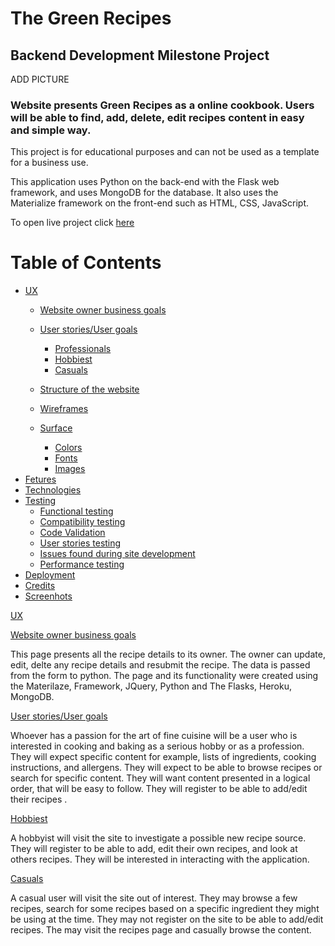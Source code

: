 # The Green Recipes

## Backend Development Milestone Project 

ADD PICTURE

### Website presents Green Recipes as a online cookbook. Users will be able to find, add, delete, edit recipes content in easy and simple way.

This project is for educational purposes and can not be used as a template for a business use. 

This application uses Python on the back-end with the Flask web framework, and uses MongoDB for the database. It also uses the Materialize framework on the front-end such as HTML, CSS, JavaScript.


To open live project click [here](https://kaanalptkn.github.io/myrecepie.ka3/)<br>


# Table of Contents

- [UX](#ux)
   - [Website owner business goals](#Website-owner-business-goals)
   - [User stories/User goals](#User-goals)
       - [Professionals](#Pofessional-user-stories-goals)
       - [Hobbiest](#Returning-user-sotries-goals)
       - [Casuals](#Casual-user-stories-goals)
  
   - [Structure of the website](#Structure-of-the-website)
   - [Wireframes](#Wireframes)
   - [Surface](#Surface)
       - [Colors](#Colors)
       - [Fonts](#Fonts)
       - [Images](#Images)
-  [Fetures](#Fetures)
-  [Technologies](#Technologies)
-  [Testing](#Testing)
   - [Functional testing](#Functional-testing)
   - [Compatibility testing](#compatibility-testing)
   - [Code Validation](#code-validation)
   - [User stories testing](#user-stories-testing)
   - [Issues found during site development](#issues-found-during-site-development)
   - [Performance testing](#performance-testing)
-  [Deployment](#deployment)
- [Credits](#Credits)
- [Screenhots](#Screenhots)

[UX](#ux)

[Website owner business goals](##Website-owner-business-goals)

This page presents all the recipe details to its owner. The owner can update, edit, delte  any recipe details and resubmit the recipe. The data is passed from the form to python. The page and its functionality were created using the Materilaze, Framework, JQuery, Python and The Flasks, Heroku, MongoDB.

[User stories/User goals](##User-goals)

Whoever has a passion for the art of fine cuisine will be a user who is interested in cooking and baking as a serious hobby or as a profession. They will expect specific content for example, lists of ingredients, cooking instructions, and allergens. They will expect to be able to browse recipes or search for specific content. They will want content presented in a logical order, that will be easy to follow. They will register to be able to add/edit their recipes .


[Hobbiest](#Returning-user-sotries-goals)

A hobbyist will visit the site to investigate a possible new recipe source. They will register to be able to add, edit their own recipes, and look at others recipes. They will be interested in interacting with the application. 


[Casuals](#Casual-user-stories-goals)

A casual user will visit the site out of interest. They may browse a few recipes, search for some recipes based on a specific ingredient they might be using at the time. They may not register on the site to be able to add/edit recipes. The may visit the recipes page and casually browse the content.







